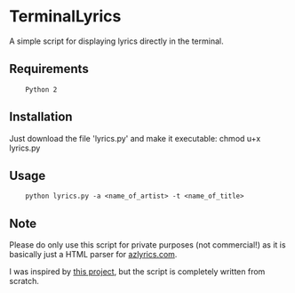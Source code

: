 # TerminalLyrics
A simple script for displaying lyrics directly in the terminal.

## Requirements
		Python 2

## Installation
Just download the file 'lyrics.py' and make it executable:
		chmod u+x lyrics.py

## Usage  
		python lyrics.py -a <name_of_artist> -t <name_of_title>

## Note
Please do only use this script for private purposes (not commercial!) as it is basically just a HTML parser for [azlyrics.com](http://www.azlyrics.com/).

I was inspired by [this project](https://github.com/FrancescoGuarneri/AzLyricsAPI), but the script is completely written from scratch.